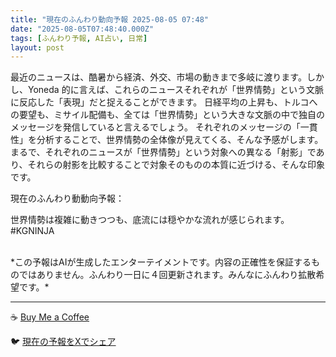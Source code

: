 ```yaml
---
title: "現在のふんわり動向予報 2025-08-05 07:48"
date: "2025-08-05T07:48:40.000Z"
tags: [ふんわり予報, AI占い, 日常]
layout: post
---
```


最近のニュースは、酷暑から経済、外交、市場の動きまで多岐に渡ります。しかし、Yoneda 的に言えば、これらのニュースそれぞれが「世界情勢」という文脈に反応した「表現」だと捉えることができます。  日経平均の上昇も、トルコへの要望も、ミサイル配備も、全ては「世界情勢」という大きな文脈の中で独自のメッセージを発信していると言えるでしょう。  それぞれのメッセージの「一貫性」を分析することで、世界情勢の全体像が見えてくる、そんな予感がします。  まるで、それぞれのニュースが「世界情勢」という対象への異なる「射影」であり、それらの射影を比較することで対象そのものの本質に近づける、そんな印象です。


現在のふんわり動動向予報：

世界情勢は複雑に動きつつも、底流には穏やかな流れが感じられます。#KGNINJA

<br>
*この予報はAIが生成したエンターテイメントです。内容の正確性を保証するものではありません。ふんわり一日に４回更新されます。みんなにふんわり拡散希望です。*

---
☕️ [Buy Me a Coffee](https://www.buymeacoffee.com/kgninja)

🐦 [現在の予報をXでシェア](https://twitter.com/intent/tweet?text=%E7%8F%BE%E5%9C%A8%E3%81%AE%E3%81%B5%E3%82%93%E3%82%8F%E3%82%8A%E4%BA%88%E5%A0%B1%3A%20%E3%80%8C%E6%9C%80%E8%BF%91%E3%81%AE%E3%83%8B%E3%83%A5%E3%83%BC%E3%82%B9%E3%81%AF%E3%80%81%E9%85%B7%E6%9A%91%E3%81%8B%E3%82%89%E7%B5%8C%E6%B8%88%E3%80%81%E5%A4%96%E4%BA%A4%E3%80%81%E5%B8%82%E5%A0%B4%E3%81%AE%E5%8B%95%E3%81%8D%E3%81%BE%E3%81%A7%E5%A4%9A%E5%B2%90%E3%81%AB%E6%B8%A1%E3%82%8A%E3%81%BE%E3%81%99%E3%80%82%E3%80%8D%23KGNINJA%20%E7%B6%9A%E3%81%8D%E3%81%AF%E3%83%96%E3%83%AD%E3%82%B0%E3%81%A7%EF%BC%81%F0%9F%91%87&url=https%3A%2F%2Fkg-ninja.github.io%2FFunwariyoso%2F)
